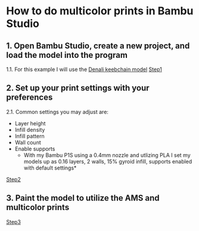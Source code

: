 # How to do multicolor prints in Bambu Studio

## 1. Open Bambu Studio, create a new project, and load the model into the program
  1.1. For this example I will use the [Denali keebchain model](https://github.com/DashDashUnderscoreDash/Keebchains/blob/main/Models/Denali%20by%20HaiZeus/Model/Denali%20Keychain.stl)
[Step1](Step1)

## 2. Set up your print settings with your preferences
  2.1. Common settings you may adjust are:
   - Layer height
   - Infill density
   - Infill pattern
   - Wall count
   - Enable supports
       * With my Bambu P1S using a 0.4mm nozzle and utlizing PLA I set my models up as 0.16 layers, 2 walls, 15% gyroid infill, supports enabled with default settings*

[Step2](Step2)

## 3. Paint the model to utilize the AMS and multicolor prints

[Step3](Step3)
